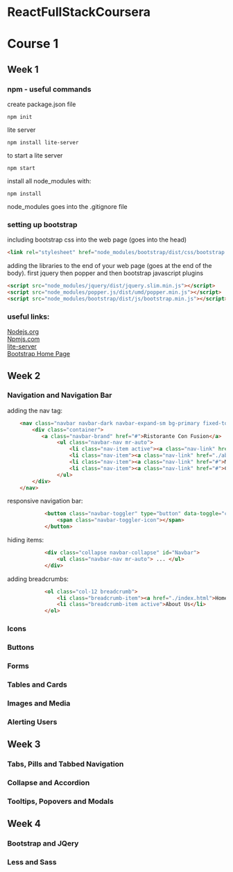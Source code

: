 # ReactFullStackCoursera

# Course 1
## Week 1
### npm - useful commands

create package.json file
```
npm init
```
lite server
```
npm install lite-server
```
to start a lite server
```
npm start
```

install all node_modules with:
```
npm install
```
node_modules goes into the .gitignore file

### setting up bootstrap

including bootstrap css into the web page (goes into the head)
```html
<link rel="stylesheet" href="node_modules/bootstrap/dist/css/bootstrap.min.css">
```
adding the libraries to the end of your web page (goes at the end of the body). first jquery then popper and then bootstrap javascript plugins
```html
<script src="node_modules/jquery/dist/jquery.slim.min.js"></script>
<script src="node_modules/popper.js/dist/umd/popper.min.js"></script>
<script src="node_modules/bootstrap/dist/js/bootstrap.min.js"></script>
```

### useful links:
[Nodejs.org](https://nodejs.org/en/)<br>
[Npmjs.com](https://www.npmjs.com/)<br>
[lite-server](https://github.com/johnpapa/lite-server)<br>
[Bootstrap Home Page](https://getbootstrap.com/)<br>

## Week 2

### Navigation and Navigation Bar
adding the nav tag:
```html
    <nav class="navbar navbar-dark navbar-expand-sm bg-primary fixed-top">
        <div class="container">
           <a class="navbar-brand" href="#">Ristorante Con Fusion</a>
                <ul class="navbar-nav mr-auto">
                    <li class="nav-item active"><a class="nav-link" href="#">Home</a></li>
                    <li class="nav-item"><a class="nav-link" href="./aboutus.html">About</a></li>
                    <li class="nav-item"><a class="nav-link" href="#">Menu</a></li>
                    <li class="nav-item"><a class="nav-link" href="#">Contact</a></li>
                </ul>            
        </div>
    </nav>
```
responsive navigation bar:
```html
            <button class="navbar-toggler" type="button" data-toggle="collapse" data-target="#Navbar">
                <span class="navbar-toggler-icon"></span>
            </button>
```
hiding items:
```html
            <div class="collapse navbar-collapse" id="Navbar">
                <ul class="navbar-nav mr-auto"> ... </ul>
            </div>
```

adding breadcrumbs:
```html
            <ol class="col-12 breadcrumb">
                <li class="breadcrumb-item"><a href="./index.html">Home</a></li>
                <li class="breadcrumb-item active">About Us</li>
            </ol>
```
### Icons
### Buttons
### Forms
### Tables and Cards
### Images and Media
### Alerting Users

## Week 3

### Tabs, Pills and Tabbed Navigation
### Collapse and Accordion
### Tooltips, Popovers and Modals


## Week 4

### Bootstrap and JQery
### Less and Sass
